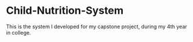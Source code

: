 # Child-Nutrition-System
This is the system I developed for my capstone project, during my 4th year in college.
